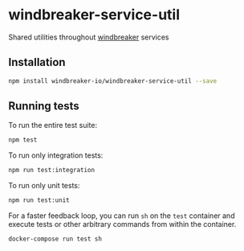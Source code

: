 # windbreaker-service-util

Shared utilities throughout [windbreaker](https://github.com/windbreaker-io)
services

## Installation

```bash
npm install windbreaker-io/windbreaker-service-util --save
```

## Running tests

To run the entire test suite:
```bash
npm test
```

To run only integration tests:
```bash
npm run test:integration
```

To run only unit tests:
```bash
npm run test:unit
```

For a faster feedback loop, you can run `sh` on the `test` container
and execute tests or other arbitrary commands from within the container.
```bash
docker-compose run test sh
```
